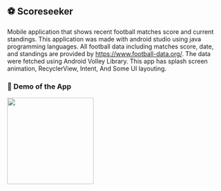 ## ⚽ Scoreseeker


Mobile application that shows recent football matches score and current standings. This application was made with android studio using java programming languages. All football data including matches score, date, and standings are provided by https://www.football-data.org/. The data were fetched using Android Volley Library. This app has splash screen animation, RecyclerView, Intent, And Some UI layouting.

### 📱 Demo of the App
<img src="image/not-bad.gif" width="200">
